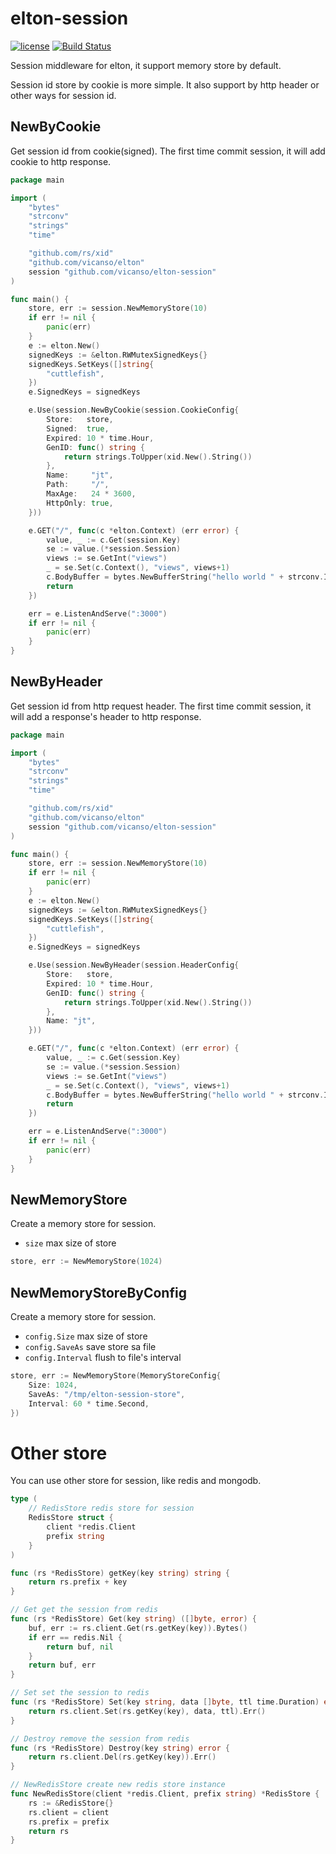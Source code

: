 # elton-session

[![license](https://img.shields.io/badge/license-MIT-blue.svg)](https://github.com/vicanso/elton-session/blob/master/LICENSE)
[![Build Status](https://github.com/vicanso/elton-session/workflows/Test/badge.svg)](https://github.com/vicanso/elton-session/actions)

Session middleware for elton, it support memory store by default.

Session id store by cookie is more simple. It also support by http header or other ways for session id. 

## NewByCookie

Get session id from cookie(signed). The first time commit session, it will add cookie to http response.

```go
package main

import (
	"bytes"
	"strconv"
	"strings"
	"time"

	"github.com/rs/xid"
	"github.com/vicanso/elton"
	session "github.com/vicanso/elton-session"
)

func main() {
	store, err := session.NewMemoryStore(10)
	if err != nil {
		panic(err)
	}
	e := elton.New()
	signedKeys := &elton.RWMutexSignedKeys{}
	signedKeys.SetKeys([]string{
		"cuttlefish",
	})
	e.SignedKeys = signedKeys

	e.Use(session.NewByCookie(session.CookieConfig{
		Store:   store,
		Signed:  true,
		Expired: 10 * time.Hour,
		GenID: func() string {
			return strings.ToUpper(xid.New().String())
		},
		Name:     "jt",
		Path:     "/",
		MaxAge:   24 * 3600,
		HttpOnly: true,
	}))

	e.GET("/", func(c *elton.Context) (err error) {
		value, _ := c.Get(session.Key)
		se := value.(*session.Session)
		views := se.GetInt("views")
		_ = se.Set(c.Context(), "views", views+1)
		c.BodyBuffer = bytes.NewBufferString("hello world " + strconv.Itoa(views))
		return
	})

	err = e.ListenAndServe(":3000")
	if err != nil {
		panic(err)
	}
}


```

## NewByHeader

Get session id from http request header. The first time commit session, it will add a response's header to http response.

```go
package main

import (
	"bytes"
	"strconv"
	"strings"
	"time"

	"github.com/rs/xid"
	"github.com/vicanso/elton"
	session "github.com/vicanso/elton-session"
)

func main() {
	store, err := session.NewMemoryStore(10)
	if err != nil {
		panic(err)
	}
	e := elton.New()
	signedKeys := &elton.RWMutexSignedKeys{}
	signedKeys.SetKeys([]string{
		"cuttlefish",
	})
	e.SignedKeys = signedKeys

	e.Use(session.NewByHeader(session.HeaderConfig{
		Store:   store,
		Expired: 10 * time.Hour,
		GenID: func() string {
			return strings.ToUpper(xid.New().String())
		},
		Name: "jt",
	}))

	e.GET("/", func(c *elton.Context) (err error) {
		value, _ := c.Get(session.Key)
		se := value.(*session.Session)
		views := se.GetInt("views")
		_ = se.Set(c.Context(), "views", views+1)
		c.BodyBuffer = bytes.NewBufferString("hello world " + strconv.Itoa(views))
		return
	})

	err = e.ListenAndServe(":3000")
	if err != nil {
		panic(err)
	}
}

```


## NewMemoryStore

Create a memory store for session.

- `size` max size of store

```go
store, err := NewMemoryStore(1024)
```

## NewMemoryStoreByConfig

Create a memory store for session.

- `config.Size` max size of store
- `config.SaveAs` save store sa file
- `config.Interval` flush to file's interval


```go
store, err := NewMemoryStore(MemoryStoreConfig{
	Size: 1024,
	SaveAs: "/tmp/elton-session-store",
	Interval: 60 * time.Second,
})
```

# Other store

You can use other store for session, like redis and mongodb.

```go
type (
	// RedisStore redis store for session
	RedisStore struct {
		client *redis.Client
		prefix string
	}
)

func (rs *RedisStore) getKey(key string) string {
	return rs.prefix + key
}

// Get get the session from redis
func (rs *RedisStore) Get(key string) ([]byte, error) {
	buf, err := rs.client.Get(rs.getKey(key)).Bytes()
	if err == redis.Nil {
		return buf, nil
	}
	return buf, err
}

// Set set the session to redis
func (rs *RedisStore) Set(key string, data []byte, ttl time.Duration) error {
	return rs.client.Set(rs.getKey(key), data, ttl).Err()
}

// Destroy remove the session from redis
func (rs *RedisStore) Destroy(key string) error {
	return rs.client.Del(rs.getKey(key)).Err()
}

// NewRedisStore create new redis store instance
func NewRedisStore(client *redis.Client, prefix string) *RedisStore {
	rs := &RedisStore{}
	rs.client = client
	rs.prefix = prefix
	return rs
}
```
